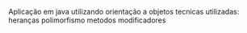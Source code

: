 Aplicação em java utilizando orientação a objetos
tecnicas utilizadas:
heranças
polimorfismo
metodos
modificadores
